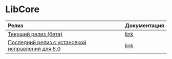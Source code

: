 ﻿# LibCore

| Релиз                                                                                                              |  Документация                                                                         |
|:-------------------------------------------------------------------------------------------------------------------|---------------------------------------------------------------------------------------|
| [Текущий релиз (бета)](https://github.com/CryptoPro/libcore/releases)                                              | [link](https://dss.cryptopro.ru/libcore)                                              |
| [Последний релиз с установкой исправлений для 6.0](https://github.com/CryptoPro/libcore/releases/tag/v2024.1.10.1) | [link](https://github.com/CryptoPro/libcore/releases/download/v2024.1.10.1/Readme.md) |
